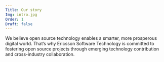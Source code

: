 ```yaml
---
Title: Our story
Img: intro.jpg
Order: 1
Draft: false
---
```


We believe open source technology enables a smarter, more prosperous digital world. That’s why Ericsson Software Technology is committed to fostering open source projects through emerging technology contribution and cross-industry collaboration. 
